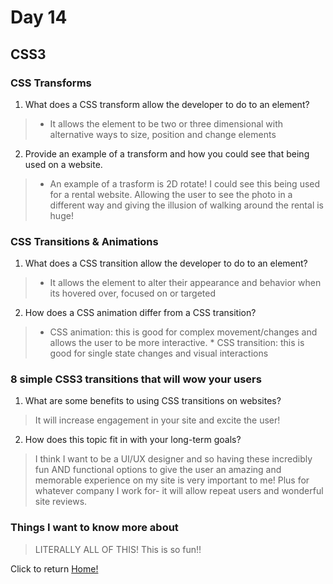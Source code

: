 # Day 14

## CSS3

### CSS Transforms

1. What does a CSS transform allow the developer to do to an element?

  > * It allows the element to be two or three dimensional with alternative ways to size, position and change elements

2. Provide an example of a transform and how you could see that being used on a website.

  > * An example of a trasform is 2D rotate! I could see this being used for a rental website. Allowing the user to see the photo in a different way and giving the illusion of walking around the rental is huge!

### CSS Transitions & Animations

1. What does a CSS transition allow the developer to do to an element?

  > * It allows the element to alter their appearance and behavior when its hovered over, focused on or targeted

2. How does a CSS animation differ from a CSS transition?

  > * CSS animation: this is good for complex movement/changes and allows the user to be more interactive.
    * CSS transition: this is good for single state changes and visual interactions

### 8 simple CSS3 transitions that will wow your users

1. What are some benefits to using CSS transitions on websites?

  > It will increase engagement in your site and excite the user!

2. How does this topic fit in with your long-term goals?

  > I think I want to be a UI/UX designer and so having these incredibly fun AND functional options to give the user an amazing and memorable experience on my site is very important to me! Plus for whatever company I work for- it will allow repeat users and wonderful site reviews.

### Things I want to know more about

  > LITERALLY ALL OF THIS! This is so fun!!

Click to return [Home!](../README.md)
